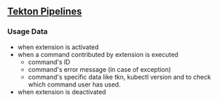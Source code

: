 ## [Tekton Pipelines](https://github.com/redhat-developer/vscode-tekton)

### Usage Data

* when extension is activated
* when a command contributed by extension is executed
    * command's ID
    * command's error message (in case of exception)
    * command's specific data like tkn, kubectl version and to check which command user has used.
* when extension is deactivated
